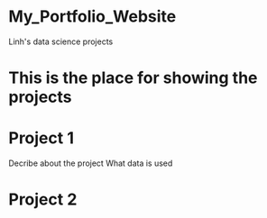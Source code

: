 # My_Portfolio_Website
Linh's data science projects
# This is the place for showing the projects


# Project 1
Decribe about the project
What data is used




# Project 2
